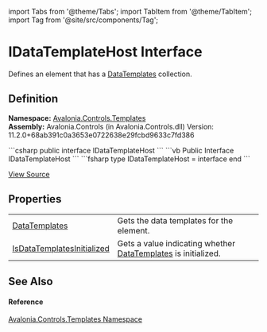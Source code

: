 import Tabs from '@theme/Tabs'; 
import TabItem from '@theme/TabItem'; 
import Tag from '@site/src/components/Tag'; 

# IDataTemplateHost Interface


Defines an element that has a <a href="P_Avalonia_Controls_Templates_IDataTemplateHost_DataTemplates">DataTemplates</a> collection.



## Definition
**Namespace:** <a href="N_Avalonia_Controls_Templates">Avalonia.Controls.Templates</a>  
**Assembly:** Avalonia.Controls (in Avalonia.Controls.dll) Version: 11.2.0+68ab391c0a3653e0722638e29fcbd9633c7fd386

<Tabs groupId="api-code-preview">
<TabItem value="csharp" label="C#">
```csharp
public interface IDataTemplateHost
```
</TabItem>
<TabItem value="vb" label="VB">
```vb
Public Interface IDataTemplateHost
```
</TabItem>
<TabItem value="fsharp" label="F#">
```fsharp
type IDataTemplateHost = interface end
```
</TabItem>
</Tabs>



<a href="https://github.com/AvaloniaUI/Avalonia/tree/master/srcAvalonia.Controls/Templates/IDataTemplateHost.cs" title="View the source code">View Source</a>



## Properties
<table>
<tr>
<td><a href="P_Avalonia_Controls_Templates_IDataTemplateHost_DataTemplates">DataTemplates</a></td>
<td>Gets the data templates for the element.</td>
</tr>
<tr>
<td><a href="P_Avalonia_Controls_Templates_IDataTemplateHost_IsDataTemplatesInitialized">IsDataTemplatesInitialized</a></td>
<td>Gets a value indicating whether <a href="P_Avalonia_Controls_Templates_IDataTemplateHost_DataTemplates">DataTemplates</a> is initialized.</td>
</tr>
</table>

## See Also


#### Reference
<a href="N_Avalonia_Controls_Templates">Avalonia.Controls.Templates Namespace</a>  
